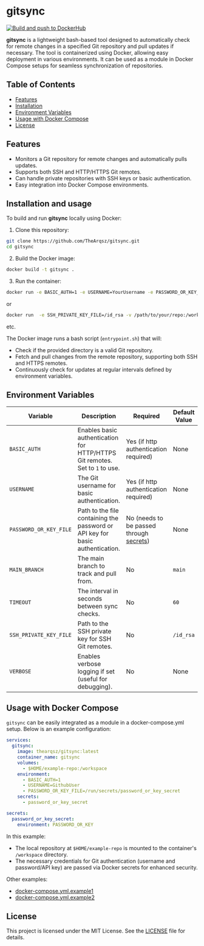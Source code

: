 # gitsync

[![Build and push to DockerHub](https://github.com/TheArqsz/gitsync/actions/workflows/build_and_push.yml/badge.svg?branch=main)](https://github.com/TheArqsz/gitsync/actions/workflows/build_and_push.yml)

**gitsync** is a lightweight bash-based tool designed to automatically check for remote changes in a specified Git repository and pull updates if necessary. The tool is containerized using Docker, allowing easy deployment in various environments. It can be used as a module in Docker Compose setups for seamless synchronization of repositories. 

## Table of Contents

- [Features](#features)
- [Installation](#installation-and-usage)
- [Environment Variables](#environment-variables)
- [Usage with Docker Compose](#usage-with-docker-compose)
- [License](#license)

## Features

- Monitors a Git repository for remote changes and automatically pulls updates.
- Supports both SSH and HTTP/HTTPS Git remotes.
- Can handle private repositories with SSH keys or basic authentication.
- Easy integration into Docker Compose environments.

## Installation and usage

To build and run **gitsync** locally using Docker:

1. Clone this repository:

```bash
git clone https://github.com/TheArqsz/gitsync.git
cd gitsync
```

2. Build the Docker image:

```bash
docker build -t gitsync .
```

3. Run the container:

```bash
docker run -e BASIC_AUTH=1 -e USERNAME=YourUsername -e PASSWORD_OR_KEY_FILE=/run/secrets/password_or_key_secret -v /path/to/your/repo:/workspace -v git_password:/run/secrets/password_or_key_secret gitsync
```

or

```bash
docker run  -e SSH_PRIVATE_KEY_FILE=/id_rsa -v /path/to/your/repo:/workspace -v ~/.ssh/id_rsa:/id_rsa -e TIMEOUT=10 gitsync
```

etc.

The Docker image runs a bash script (`entrypoint.sh`) that will:

- Check if the provided directory is a valid Git repository.
- Fetch and pull changes from the remote repository, supporting both SSH and HTTPS remotes.
- Continuously check for updates at regular intervals defined by environment variables.

## Environment Variables

| Variable              | Description                                                                 | Required | Default Value | Example Values                    |
|-----------------------|-----------------------------------------------------------------------------|----------|---------------|----------------------------------|
| `BASIC_AUTH`          | Enables basic authentication for HTTP/HTTPS Git remotes. Set to `1` to use. | Yes (if http authentication required)     | None          | `1`                              |
| `USERNAME`            | The Git username for basic authentication.                                  | Yes (if http authentication required)      | None          | `GithubUser`                     |
| `PASSWORD_OR_KEY_FILE`| Path to the file containing the password or API key for basic authentication.| No (needs to be passed through [secrets](https://docs.docker.com/reference/compose-file/secrets/w))      | None          | `/run/secrets/password_or_key_secret` |
| `MAIN_BRANCH`         | The main branch to track and pull from.                                      | No       | `main`        | `main`, `master`                 |
| `TIMEOUT`             | The interval in seconds between sync checks.                                | No       | `60`          | `120`, `300`                     |
| `SSH_PRIVATE_KEY_FILE`| Path to the SSH private key for SSH Git remotes.                             | No       | `/id_rsa`     | `/root/.ssh/id_rsa`              |
| `VERBOSE`             | Enables verbose logging if set (useful for debugging).                      | No       | None          | `1` (any value)                  |

## Usage with Docker Compose

`gitsync` can be easily integrated as a module in a docker-compose.yml setup. Below is an example configuration:

```yaml
services:
  gitsync:
    image: thearqsz/gitsync:latest
    container_name: gitsync
    volumes:
      - $HOME/example-repo:/workspace
    environment:
      - BASIC_AUTH=1
      - USERNAME=GithubUser
      - PASSWORD_OR_KEY_FILE=/run/secrets/password_or_key_secret
    secrets:
      - password_or_key_secret

secrets:
  password_or_key_secret:
    environment: PASSWORD_OR_KEY
```

In this example:

- The local repository at `$HOME/example-repo` is mounted to the container's `/workspace` directory.
- The necessary credentials for Git authentication (username and password/API key) are passed via Docker secrets for enhanced security.

Other examples:

- [docker-compose.yml.example1](docker-compose.yml.example1)
- [docker-compose.yml.example2](docker-compose.yml.example2)

## License

This project is licensed under the MIT License. See the [LICENSE](LICENSE.md) file for details.
